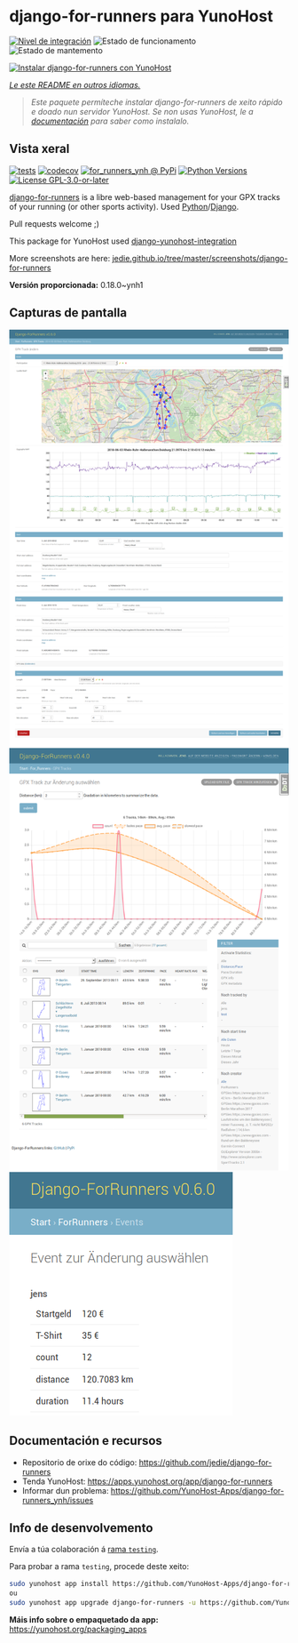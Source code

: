 <!--
NOTA: Este README foi creado automáticamente por <https://github.com/YunoHost/apps/tree/master/tools/readme_generator>
NON debe editarse manualmente.
-->

# django-for-runners para YunoHost

[![Nivel de integración](https://dash.yunohost.org/integration/django-for-runners.svg)](https://ci-apps.yunohost.org/ci/apps/django-for-runners/) ![Estado de funcionamento](https://ci-apps.yunohost.org/ci/badges/django-for-runners.status.svg) ![Estado de mantemento](https://ci-apps.yunohost.org/ci/badges/django-for-runners.maintain.svg)

[![Instalar django-for-runners con YunoHost](https://install-app.yunohost.org/install-with-yunohost.svg)](https://install-app.yunohost.org/?app=django-for-runners)

*[Le este README en outros idiomas.](./ALL_README.md)*

> *Este paquete permíteche instalar django-for-runners de xeito rápido e doado nun servidor YunoHost.*
> *Se non usas YunoHost, le a [documentación](https://yunohost.org/install) para saber como instalalo.*

## Vista xeral

[![tests](https://github.com/YunoHost-Apps/django-for-runners_ynh/actions/workflows/tests.yml/badge.svg?branch=main)](https://github.com/YunoHost-Apps/django-for-runners_ynh/actions/workflows/tests.yml)
[![codecov](https://codecov.io/github/jedie/for_runners_ynh/branch/main/graph/badge.svg)](https://app.codecov.io/github/jedie/for_runners_ynh)
[![for_runners_ynh @ PyPi](https://img.shields.io/pypi/v/for_runners_ynh?label=for_runners_ynh%20%40%20PyPi)](https://pypi.org/project/for_runners_ynh/)
[![Python Versions](https://img.shields.io/pypi/pyversions/for_runners_ynh)](https://github.com/YunoHost-Apps/django-for-runners_ynh/blob/main/pyproject.toml)
[![License GPL-3.0-or-later](https://img.shields.io/pypi/l/for_runners_ynh)](https://github.com/YunoHost-Apps/django-for-runners_ynh/blob/main/LICENSE)

[django-for-runners](https://github.com/jedie/django-for-runners) is a libre web-based management for your GPX tracks of your running (or other sports activity). Used [Python](https://www.python.org/)/[Django](https://www.djangoproject.com/).

Pull requests welcome ;)

This package for YunoHost used [django-yunohost-integration](https://github.com/YunoHost-Apps/django_yunohost_integration)

More screenshots are here: [jedie.github.io/tree/master/screenshots/django-for-runners](https://github.com/jedie/jedie.github.io/tree/master/screenshots/django-for-runners/README.creole)


**Versión proporcionada:** 0.18.0~ynh1

## Capturas de pantalla

![Captura de pantalla de django-for-runners](./doc/screenshots/for_runers_v060_2018_07_31_gpx_track.png)
![Captura de pantalla de django-for-runners](./doc/screenshots/for_runners_v040_2018_6_26_gpx_info.png)
![Captura de pantalla de django-for-runners](./doc/screenshots/for_runners_v060_2018_07_19_event_costs.png)

## Documentación e recursos

- Repositorio de orixe do código: <https://github.com/jedie/django-for-runners>
- Tenda YunoHost: <https://apps.yunohost.org/app/django-for-runners>
- Informar dun problema: <https://github.com/YunoHost-Apps/django-for-runners_ynh/issues>

## Info de desenvolvemento

Envía a túa colaboración á [rama `testing`](https://github.com/YunoHost-Apps/django-for-runners_ynh/tree/testing).

Para probar a rama `testing`, procede deste xeito:

```bash
sudo yunohost app install https://github.com/YunoHost-Apps/django-for-runners_ynh/tree/testing --debug
ou
sudo yunohost app upgrade django-for-runners -u https://github.com/YunoHost-Apps/django-for-runners_ynh/tree/testing --debug
```

**Máis info sobre o empaquetado da app:** <https://yunohost.org/packaging_apps>
